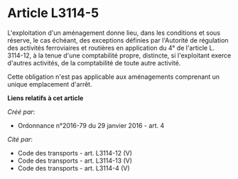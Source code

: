 # Article L3114-5

L'exploitation d'un aménagement donne lieu, dans les conditions et sous réserve, le cas échéant, des exceptions définies par
l'Autorité de régulation des activités ferroviaires et routières en application du 4° de l'article L. 3114-12, à la tenue
d'une comptabilité propre, distincte, si l'exploitant exerce d'autres activités, de la comptabilité de toute autre activité. 

Cette obligation n'est pas applicable aux aménagements comprenant un unique emplacement d'arrêt.

**Liens relatifs à cet article**

_Créé par_:

  - Ordonnance n°2016-79 du 29 janvier 2016 - art. 4

_Cité par_:

  - Code des transports - art. L3114-12 (V)
  - Code des transports - art. L3114-13 (V)
  - Code des transports - art. L3114-4 (V)
